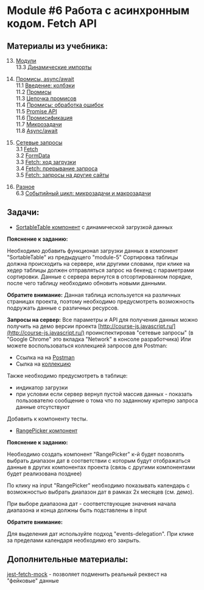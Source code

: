 # Module #6 Работа с асинхронным кодом. Fetch API

## Материалы из учебника:

13. [Модули](https://learn.javascript.ru/modules)  
    13.3 [Динамические импорты](https://learn.javascript.ru/modules-dynamic-imports)  

11. [Промисы, async/await](https://learn.javascript.ru/async)  
    11.1 [Введение: колбэки](https://learn.javascript.ru/callbacks)  
    11.2 [Промисы](https://learn.javascript.ru/promise-basics)  
    11.3 [Цепочка промисов](https://learn.javascript.ru/promise-chaining)  
    11.4 [Промисы: обработка ошибок](https://learn.javascript.ru/promise-error-handling)  
    11.5 [Promise API](https://learn.javascript.ru/promise-api)  
    11.6 [Промисификация](https://learn.javascript.ru/promisify)  
    11.7 [Микрозадачи](https://learn.javascript.ru/microtask-queue)  
    11.8 [Async/await](https://learn.javascript.ru/async-await)  

3. [Сетевые запросы](https://learn.javascript.ru/network)  
    3.1 [Fetch](https://learn.javascript.ru/fetch)  
    3.2 [FormData](https://learn.javascript.ru/formdata)  
    3.3 [Fetch: ход загрузки](https://learn.javascript.ru/fetch-progress)  
    3.4 [Fetch: прерывание запроса](https://learn.javascript.ru/fetch-abort)  
    3.5 [Fetch: запросы на другие сайты](https://learn.javascript.ru/fetch-crossorigin)  

6. [Разное](https://learn.javascript.ru/ui-misc)  
    6.3 [Событийный цикл: микрозадачи и макрозадачи](https://learn.javascript.ru/event-loop)  
        
## Задачи: 

* [SortableTable компонент](https://glitch.com/edit/#!/sortable-dynamic-table) с динамической загрузкой данных

**Пояснение к заданию:**  

Необходимо добавить функционал загрузки данных в компонент "SortableTable" из предыдущего "module-5"
Сортировка таблицы должна происходить на сервере, или другими словами, при клике на хедер таблицы 
должен отправляться запрос на бекенд с параметрами сортировки. 
Данные с сервера вернутся в отсортированном порядке, после чего таблицу необходимо обновить новыми данными.

**Обратите внимание:**
Данная таблица используется на различных страницах проекта, поэтому необходимо предусмотреть
возможность подружать данные с различных ресурсов.

**Запросы на сервер:**
Все параметры и API для получения данных можно получить на демо версии проекта [http://course-js.javascript.ru/](http://course-js.javascript.ru/)
проинспектировав "сетевые запросы" (в "Google Chrome" это вкладка "Network" в консоле разработчика)
Или можете воспользоваться коллекцией запросов для Postman:

* Ссылка на на [Postman](https://www.postman.com/) 
* Сылка на [коллекцию](https://www.getpostman.com/collections/dab8883d8bcf22395942)

Также необходимо предусмотреть в таблице:
* индикатор загрузки
* при условии если сервер вернул пустой массив данных - показать пользователю сообщение о тома что 
по заданному критерю запроса данные отсутствуют

Добавить к компоненту тесты.

* [RangePicker компонент](https://glitch.com/edit/#!/rangepicker-component-lizard-plantain)

**Пояснение к заданию:**  

Необходимо создать компонент "RangePicker" к-й будет позволять выбрать диапазон дат в соответствии с 
которым будут отображаться данные в других компонентах проекта (связь с другими компонентами будет реализована позднее)

По клику на input "RangePicker" необходимо показывать календарь с возможностью выбрать диапазон дат
в рамках 2х месяцев (см. демо).

При выборе диапазона дат - соответствующие значения начала диапазона и конца должны быть подставлены в input 

**Обратите внимание:**

Для выделения дат используйте подход "events-delegation".
При клике за пределами календаря необходимо его закрыть.

## Дополнительные материалы:

[jest-fetch-mock](https://www.npmjs.com/package/jest-fetch-mock) - позволяет подменить реальный реквест на "фейковые" данные
